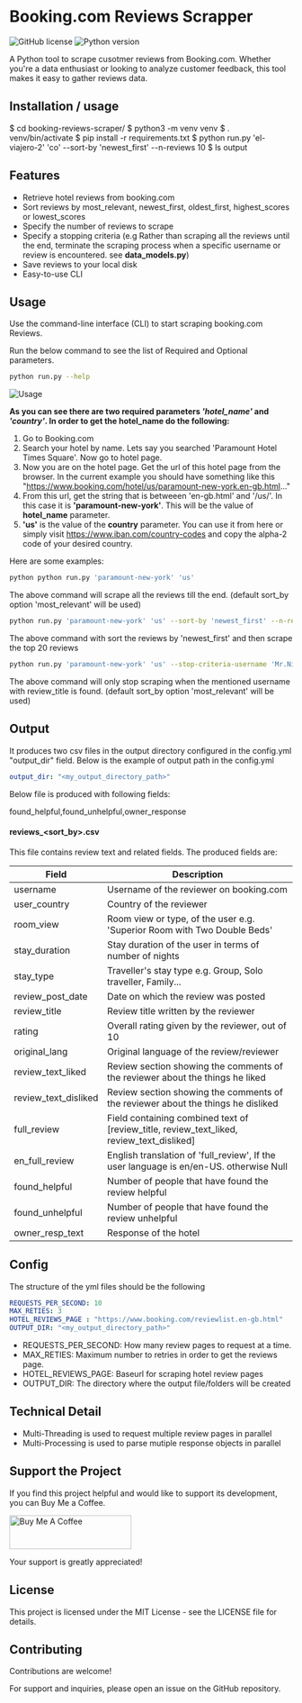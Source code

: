 # Booking.com Reviews Scrapper

![GitHub license](https://img.shields.io/github/license/sudoknight/booking-reviews-scraper)
![Python version](https://img.shields.io/badge/python-3.7%2B-blue)

A Python tool to scrape cusotmer reviews from Booking.com. Whether you're a data enthusiast or looking to analyze customer feedback, this tool makes it easy to gather reviews data.


## Installation / usage

$ cd booking-reviews-scraper/
$ python3 -m venv venv
$ . venv/bin/activate
$ pip install -r requirements.txt
$ python run.py 'el-viajero-2' 'co' --sort-by 'newest_first' --n-reviews 10
$ ls output

## Features

- Retrieve hotel reviews from booking.com
- Sort reviews by most_relevant, newest_first, oldest_first, highest_scores or lowest_scores
- Specify the number of reviews to scrape
- Specify a stopping criteria (e.g Rather than scraping all the reviews until the end, terminate the scraping process when a specific username or review is encountered. see **data_models.py**)
- Save reviews to your local disk
- Easy-to-use CLI

## Usage

Use the command-line interface (CLI) to start scraping booking.com Reviews. 

Run the below command to see the list of Required and Optional parameters.
```bash
python run.py --help
```

![Usage](misc/usage.jpg)

**As you can see there are two required parameters *'hotel_name'* and *'country'*. In order to get the hotel_name do the following:**

1. Go to Booking.com
2. Search your hotel by name. Lets say you searched 'Paramount Hotel Times Square'. Now go to hotel page.
3. Now you are on the hotel page. Get the url of this hotel page from the browser. In the current example you should have something like this "https://www.booking.com/hotel/us/paramount-new-york.en-gb.html..."
4. From this url, get the string that is betweeen 'en-gb.html' and '/us/'. In this case it is **'paramount-new-york'**. This will be the value of **hotel_name** parameter. 
5. **'us'** is the value of the **country** parameter. You can use it from here or simply visit https://www.iban.com/country-codes and copy the alpha-2 code of your desired country.


Here are some examples:

```bash
python python run.py 'paramount-new-york' 'us'
```
The above command will scrape all the reviews till the end. (default sort_by option 'most_relevant' will be used)

```bash
python run.py 'paramount-new-york' 'us' --sort-by 'newest_first' --n-reviews 20
```
The above command with sort the reviews by 'newest_first' and then scrape the top 20 reviews


```bash
python run.py 'paramount-new-york' 'us' --stop-criteria-username 'Mr.Nice' --stop-criteria-review-title 'It's a good choice. Generally comfy and location-wise.'
```
The above command will only stop scraping when the mentioned username with review_title is found.  (default sort_by option 'most_relevant' will be used)


## Output
It produces two csv files in the output directory configured in the config.yml "output_dir" field. Below is the example of output path in the config.yml

```yml
output_dir: "<my_output_directory_path>"
```

Below file is produced with following fields:

found_helpful,found_unhelpful,owner_response

#### reviews_<sort_by>.csv
This file contains review text and related fields. The produced fields are:

| Field             | Description                                                         |
| ----------------- | ------------------------------------------------------------------- |
| username          | Username of the reviewer on booking.com |
| user_country      | Country of the reviewer |
| room_view         | Room view or type, of the user e.g. 'Superior Room with Two Double Beds' |
| stay_duration     | Stay duration of the user in terms of number of nights |
| stay_type         | Traveller's stay type e.g. Group, Solo traveller, Family... |
| review_post_date  | Date on which the review was posted |
| review_title      | Review title written by the reviewer |
| rating            | Overall rating given by the reviewer, out of 10 |
| original_lang     | Original language of the review/reviewer |
| review_text_liked | Review section showing the comments of the reviewer about the things he liked |
| review_text_disliked | Review section showing the comments of the reviewer about the things he disliked |
| full_review       | Field containing combined text of [review_title, review_text_liked, review_text_disliked]  |
| en_full_review    | English translation of 'full_review', If the user language is en/en-US. otherwise Null |
| found_helpful     | Number of people that have found the review helpful |
| found_unhelpful   | Number of people that have found the review unhelpful |
| owner_resp_text   | Response of the hotel |


## Config
The structure of the yml files should be the following

```yml
REQUESTS_PER_SECOND: 10
MAX_RETIES: 3
HOTEL_REVIEWS_PAGE : "https://www.booking.com/reviewlist.en-gb.html"
OUTPUT_DIR: "<my_output_directory_path>"
```
- REQUESTS_PER_SECOND: How many review pages to request at a time. 
- MAX_RETIES: Maximum number to retries in order to get the reviews page.
- HOTEL_REVIEWS_PAGE: Baseurl for scraping hotel review pages
- OUTPUT_DIR: The directory where the output file/folders will be created

## Technical Detail
- Multi-Threading is used to request multiple review pages in parallel
- Multi-Processing is used to parse mutiple response objects in parallel

## Support the Project

If you find this project helpful and would like to support its development, you can Buy Me a Coffee.

<a href="https://www.buymeacoffee.com/hassanbest01" target="_blank"><img src="https://cdn.buymeacoffee.com/buttons/v2/default-violet.png" alt="Buy Me A Coffee" style="height: 60px !important;width: 217px !important;" ></a>

Your support is greatly appreciated!

## License
This project is licensed under the MIT License - see the LICENSE file for details.

## Contributing
Contributions are welcome! 

For support and inquiries, please open an issue on the GitHub repository.
